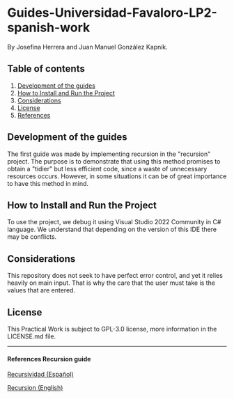 # Guides-Universidad-Favaloro-LP2-spanish-work
By Josefina Herrera and Juan Manuel González Kapnik.

## Table of contents
1. [Development of the guides](#description)
2. [How to Install and Run the Project](#howto)
3. [Considerations](#considerations)
4. [License](#license)
5. [References](#references)

## Development of the guides <a name="description"></a>

The first guide was made by implementing recursion in the "recursion" project. The purpose is to demonstrate that using this method promises to obtain a "tidier" but less efficient code, since a waste of unnecessary resources occurs. However, in some situations it can be of great importance to have this method in mind.

## How to Install and Run the Project <a name="howto"></a>

To use the project, we debug it using Visual Studio 2022 Community in C# language. We understand that depending on the version of this IDE there may be conflicts.

## Considerations <a name="considerations"></a>

This repository does not seek to have perfect error control, and yet it relies heavily on main input. That is why the care that the user must take is the values that are entered.

## License <a name="license"></a>
This Practical Work is subject to GPL-3.0 license, more information in the LICENSE.md file.

---

#### References Recursion guide <a name="references"></a>
[Recursividad (Español)](https://www.tutorialesprogramacionya.com/csharpya/detalleconcepto.php?codigo=175#:~:text=La%20recursividad%20es%20un%20concepto,que%20el%20método%20es%20recursivo.)

[Recursion (English)](https://www.c-sharpcorner.com/UploadFile/955025/C-Sharp-interview-questions-part4what-is-a-recursive-function-in/)
